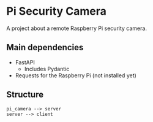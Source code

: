# Pi Security Camera

A project about a remote Raspberry Pi security camera.

## Main dependencies

- FastAPI
  - Includes Pydantic
- Requests for the Raspberry Pi (not installed yet)

## Structure

```mermaid
pi_camera --> server
server --> client
```
